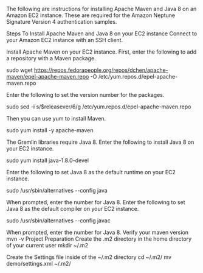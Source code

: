The following are instructions for installing Apache Maven and Java 8 on an Amazon EC2 instance. These are required for the Amazon Neptune Signature Version 4 authentication samples.

Steps To Install Apache Maven and Java 8 on your EC2 instance
Connect to your Amazon EC2 instance with an SSH client.

Install Apache Maven on your EC2 instance. First, enter the following to add a repository with a Maven package.

sudo wget https://repos.fedorapeople.org/repos/dchen/apache-maven/epel-apache-maven.repo -O /etc/yum.repos.d/epel-apache-maven.repo

Enter the following to set the version number for the packages.

sudo sed -i s/\$releasever/6/g /etc/yum.repos.d/epel-apache-maven.repo

Then you can use yum to install Maven.

sudo yum install -y apache-maven

The Gremlin libraries require Java 8. Enter the following to install Java 8 on your EC2 instance.

sudo yum install java-1.8.0-devel

Enter the following to set Java 8 as the default runtime on your EC2 instance.

sudo /usr/sbin/alternatives --config java

When prompted, enter the number for Java 8.
Enter the following to set Java 8 as the default compiler on your EC2 instance.

sudo /usr/sbin/alternatives --config javac

When prompted, enter the number for Java 8.
Verify your maven version mvn -v
Project Preparation
Create the .m2 directory in the home directory of your current user mkdir ~/.m2

Create the Settings file inside of the ~/.m2 directory cd ~/.m2/ mv demo/settings.xml ~/.m2/
